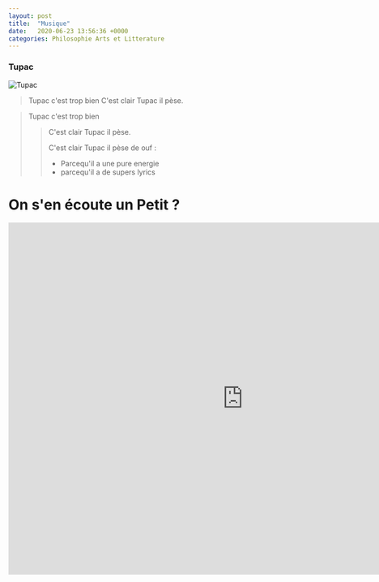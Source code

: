 ```yaml
---
layout: post
title:  "Musique"
date:   2020-06-23 13:56:36 +0000
categories: Philosophie Arts et Litterature
---
```


### Tupac

![Tupac](https://www.leparisien.fr/resizer/MRRC1K35rOAxaH1BFM9vyqyGmjA=/932x582/arc-anglerfish-eu-central-1-prod-leparisien.s3.amazonaws.com/public/ZRUB7IELF4RAUO4ZRV5TNJVRVQ.jpg)

> Tupac c'est trop bien
C'est clair Tupac il pèse.

> Tupac c'est trop bien
>
> > C'est clair Tupac il pèse.
> >
> > C'est clair Tupac il pèse de ouf :
> >
> > * Parcequ'il a une pure energie
> > * parcequ'il a de supers lyrics

# On s'en écoute un Petit ?

<iframe width="925" height="694" src="https://www.youtube.com/embed/GP_9HbagioU" frameborder="0" allow="accelerometer; autoplay; encrypted-media; gyroscope; picture-in-picture" allowfullscreen></iframe>
